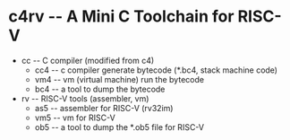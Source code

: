 # c4rv -- A Mini C Toolchain for RISC-V

* cc -- C compiler (modified from c4)
    * cc4 -- c compiler generate bytecode (*.bc4, stack machine code) 
    * vm4 -- vm (virtual machine) run the bytecode
    * bc4 -- a tool to dump the bytecode
* rv -- RISC-V tools (assembler, vm)
    * as5 -- assembler for RISC-V (rv32im)
    * vm5 -- vm for RISC-V
    * ob5 -- a tool to dump the *.ob5 file for RISC-V

